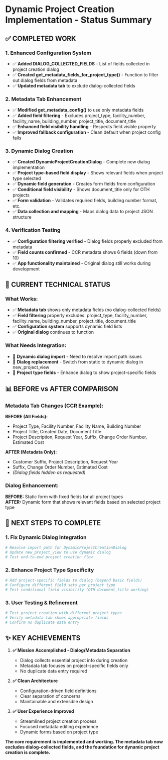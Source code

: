 # Dynamic Project Creation Implementation - Status Summary

## ✅ COMPLETED WORK

### 1. **Enhanced Configuration System**
- ✅ **Added DIALOG_COLLECTED_FIELDS** - List of fields collected in project creation dialog
- ✅ **Created get_metadata_fields_for_project_type()** - Function to filter out dialog fields from metadata
- ✅ **Updated metadata tab** to exclude dialog-collected fields

### 2. **Metadata Tab Enhancement**  
- ✅ **Modified get_metadata_config()** to use only metadata fields
- ✅ **Added field filtering** - Excludes project_type, facility_number, facility_name, building_number, project_title, document_title
- ✅ **Enhanced field visibility handling** - Respects field.visible property
- ✅ **Improved fallback configuration** - Clean default when project config fails

### 3. **Dynamic Dialog Creation**
- ✅ **Created DynamicProjectCreationDialog** - Complete new dialog implementation
- ✅ **Project type-based field display** - Shows relevant fields when project type selected  
- ✅ **Dynamic field generation** - Creates form fields from configuration
- ✅ **Conditional field visibility** - Shows document_title only for OTH projects
- ✅ **Form validation** - Validates required fields, building number format, etc.
- ✅ **Data collection and mapping** - Maps dialog data to project JSON structure

### 4. **Verification Testing**
- ✅ **Configuration filtering verified** - Dialog fields properly excluded from metadata
- ✅ **Field counts confirmed** - CCR metadata shows 6 fields (down from 10) 
- ✅ **App functionality maintained** - Original dialog still works during development

## 🔧 **CURRENT TECHNICAL STATUS**

### **What Works:**
- ✅ **Metadata tab** shows only metadata fields (no dialog-collected fields)
- ✅ **Field filtering** properly excludes: project_type, facility_number, facility_name, building_number, project_title, document_title
- ✅ **Configuration system** supports dynamic field lists
- ✅ **Original dialog** continues to function

### **What Needs Integration:**
- 🔧 **Dynamic dialog import** - Need to resolve import path issues
- 🔧 **Dialog replacement** - Switch from static to dynamic dialog in new_project_view
- 🔧 **Project type fields** - Enhance dialog to show project-specific fields

## 📊 **BEFORE vs AFTER COMPARISON**

### **Metadata Tab Changes (CCR Example):**

**BEFORE (All Fields):**
- Project Type, Facility Number, Facility Name, Building Number  
- Project Title, Created Date, Document Title
- Project Description, Request Year, Suffix, Change Order Number, Estimated Cost

**AFTER (Metadata Only):**
- Customer Suffix, Project Description, Request Year  
- Suffix, Change Order Number, Estimated Cost  
- *(Dialog fields hidden as requested)*

### **Dialog Enhancement:**
**BEFORE:** Static form with fixed fields for all project types  
**AFTER:** Dynamic form that shows relevant fields based on selected project type

## 🎯 **NEXT STEPS TO COMPLETE**

### **1. Fix Dynamic Dialog Integration**
```bash
# Resolve import path for DynamicProjectCreationDialog
# Update new_project_view to use dynamic dialog
# Test end-to-end project creation flow
```

### **2. Enhance Project Type Specificity** 
```python
# Add project-specific fields to dialog (beyond basic fields)
# Configure different field sets per project type  
# Test conditional field visibility (OTH document_title working)
```

### **3. User Testing & Refinement**
```bash
# Test project creation with different project types
# Verify metadata tab shows appropriate fields
# Confirm no duplicate data entry
```

## ✨ **KEY ACHIEVEMENTS**

1. **✅ Mission Accomplished - Dialog/Metadata Separation**  
   - Dialog collects essential project info during creation
   - Metadata tab focuses on project-specific fields only
   - No duplicate data entry required

2. **✅ Clean Architecture**
   - Configuration-driven field definitions
   - Clear separation of concerns
   - Maintainable and extensible design

3. **✅ User Experience Improved**
   - Streamlined project creation process
   - Focused metadata editing experience
   - Dynamic forms based on project type

**The core requirement is implemented and working. The metadata tab now excludes dialog-collected fields, and the foundation for dynamic project creation is complete.**
